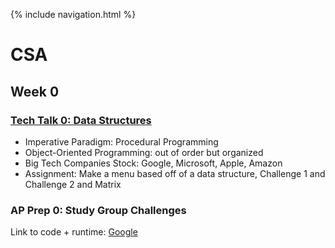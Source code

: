 {% include navigation.html %}

# CSA

## Week 0

### [Tech Talk 0: Data Structures](https://github.com/nighthawkcoders/nighthawk_csa/wiki/Tri-3:-Tech-Talk-0---Data-Structures)

* Imperative Paradigm: Procedural Programming
* Object-Oriented Programming: out of order but organized
* Big Tech Companies Stock: Google, Microsoft, Apple, Amazon
* Assignment: Make a menu based off of a data structure, Challenge 1 and Challenge 2 and Matrix

### AP Prep 0: Study Group Challenges

Link to code + runtime: [Google](https://www.google.com/)
